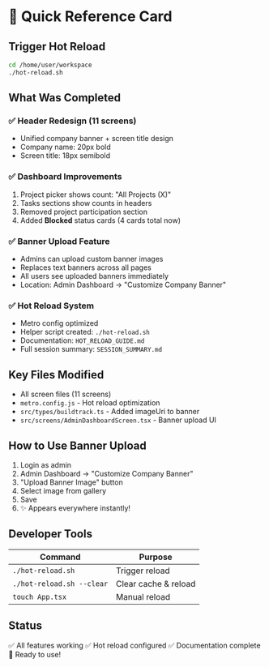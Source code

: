 # 🚀 Quick Reference Card

## Trigger Hot Reload
```bash
cd /home/user/workspace
./hot-reload.sh
```

## What Was Completed

### ✅ Header Redesign (11 screens)
- Unified company banner + screen title design
- Company name: 20px bold
- Screen title: 18px semibold

### ✅ Dashboard Improvements
1. Project picker shows count: "All Projects (X)"
2. Tasks sections show counts in headers
3. Removed project participation section
4. Added **Blocked** status cards (4 cards total now)

### ✅ Banner Upload Feature
- Admins can upload custom banner images
- Replaces text banners across all pages
- All users see uploaded banners immediately
- Location: Admin Dashboard → "Customize Company Banner"

### ✅ Hot Reload System
- Metro config optimized
- Helper script created: `./hot-reload.sh`
- Documentation: `HOT_RELOAD_GUIDE.md`
- Full session summary: `SESSION_SUMMARY.md`

## Key Files Modified
- All screen files (11 screens)
- `metro.config.js` - Hot reload optimization
- `src/types/buildtrack.ts` - Added imageUri to banner
- `src/screens/AdminDashboardScreen.tsx` - Banner upload UI

## How to Use Banner Upload
1. Login as admin
2. Admin Dashboard → "Customize Company Banner"
3. "Upload Banner Image" button
4. Select image from gallery
5. Save
6. ✨ Appears everywhere instantly!

## Developer Tools
| Command | Purpose |
|---------|---------|
| `./hot-reload.sh` | Trigger reload |
| `./hot-reload.sh --clear` | Clear cache & reload |
| `touch App.tsx` | Manual reload |

## Status
✅ All features working
✅ Hot reload configured
✅ Documentation complete
🎉 Ready to use!
